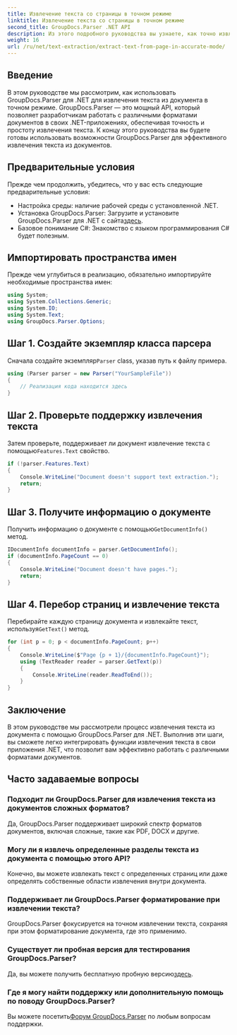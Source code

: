 ```yaml
---
title: Извлечение текста со страницы в точном режиме
linktitle: Извлечение текста со страницы в точном режиме
second_title: GroupDocs.Parser .NET API
description: Из этого подробного руководства вы узнаете, как точно извлекать текст из документов с помощью GroupDocs.Parser для .NET.
weight: 16
url: /ru/net/text-extraction/extract-text-from-page-in-accurate-mode/
---
```

## Введение
В этом руководстве мы рассмотрим, как использовать GroupDocs.Parser для .NET для извлечения текста из документа в точном режиме. GroupDocs.Parser — это мощный API, который позволяет разработчикам работать с различными форматами документов в своих .NET-приложениях, обеспечивая точность и простоту извлечения текста. К концу этого руководства вы будете готовы использовать возможности GroupDocs.Parser для эффективного извлечения текста из документов.
## Предварительные условия
Прежде чем продолжить, убедитесь, что у вас есть следующие предварительные условия:
- Настройка среды: наличие рабочей среды с установленной .NET.
-  Установка GroupDocs.Parser: Загрузите и установите GroupDocs.Parser для .NET с сайта[здесь](https://releases.groupdocs.com/parser/net/).
- Базовое понимание C#: Знакомство с языком программирования C# будет полезным.
## Импортировать пространства имен
Прежде чем углубиться в реализацию, обязательно импортируйте необходимые пространства имен:
```csharp
using System;
using System.Collections.Generic;
using System.IO;
using System.Text;
using GroupDocs.Parser.Options;
```
## Шаг 1. Создайте экземпляр класса парсера
 Сначала создайте экземпляр`Parser` class, указав путь к файлу примера.
```csharp
using (Parser parser = new Parser("YourSampleFile"))
{
    // Реализация кода находится здесь
}
```
## Шаг 2. Проверьте поддержку извлечения текста
 Затем проверьте, поддерживает ли документ извлечение текста с помощью`Features.Text` свойство.
```csharp
if (!parser.Features.Text)
{
    Console.WriteLine("Document doesn't support text extraction.");
    return;
}
```
## Шаг 3. Получите информацию о документе
 Получить информацию о документе с помощью`GetDocumentInfo()` метод.
```csharp
IDocumentInfo documentInfo = parser.GetDocumentInfo();
if (documentInfo.PageCount == 0)
{
    Console.WriteLine("Document doesn't have pages.");
    return;
}
```
## Шаг 4. Перебор страниц и извлечение текста
 Перебирайте каждую страницу документа и извлекайте текст, используя`GetText()` метод.
```csharp
for (int p = 0; p < documentInfo.PageCount; p++)
{
    Console.WriteLine($"Page {p + 1}/{documentInfo.PageCount}");
    using (TextReader reader = parser.GetText(p))
    {
        Console.WriteLine(reader.ReadToEnd());
    }
}
```
## Заключение
В этом руководстве мы рассмотрели процесс извлечения текста из документа с помощью GroupDocs.Parser для .NET. Выполнив эти шаги, вы сможете легко интегрировать функции извлечения текста в свои приложения .NET, что позволит вам эффективно работать с различными форматами документов.

## Часто задаваемые вопросы
### Подходит ли GroupDocs.Parser для извлечения текста из документов сложных форматов?
Да, GroupDocs.Parser поддерживает широкий спектр форматов документов, включая сложные, такие как PDF, DOCX и другие.
### Могу ли я извлечь определенные разделы текста из документа с помощью этого API?
Конечно, вы можете извлекать текст с определенных страниц или даже определять собственные области извлечения внутри документа.
### Поддерживает ли GroupDocs.Parser форматирование при извлечении текста?
GroupDocs.Parser фокусируется на точном извлечении текста, сохраняя при этом форматирование документа, где это применимо.
### Существует ли пробная версия для тестирования GroupDocs.Parser?
 Да, вы можете получить бесплатную пробную версию[здесь](https://releases.groupdocs.com/).
### Где я могу найти поддержку или дополнительную помощь по поводу GroupDocs.Parser?
 Вы можете посетить[Форум GroupDocs.Parser](https://forum.groupdocs.com/c/parser/17) по любым вопросам поддержки.